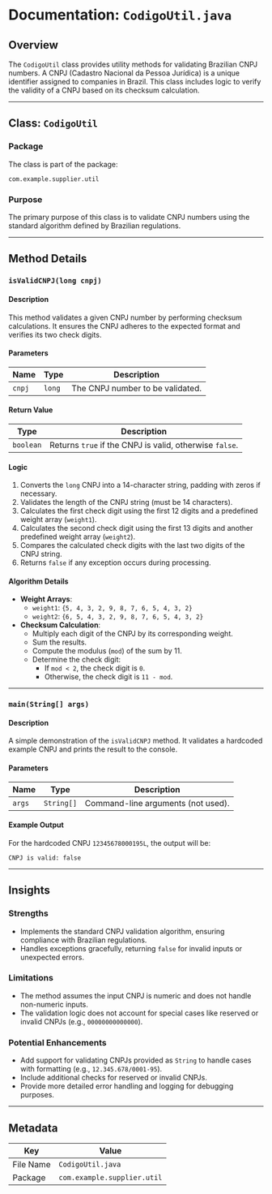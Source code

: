 # Documentation: `CodigoUtil.java`

## Overview
The `CodigoUtil` class provides utility methods for validating Brazilian CNPJ numbers. A CNPJ (Cadastro Nacional da Pessoa Jurídica) is a unique identifier assigned to companies in Brazil. This class includes logic to verify the validity of a CNPJ based on its checksum calculation.

---

## Class: `CodigoUtil`

### Package
The class is part of the package:
```
com.example.supplier.util
```

### Purpose
The primary purpose of this class is to validate CNPJ numbers using the standard algorithm defined by Brazilian regulations.

---

## Method Details

### `isValidCNPJ(long cnpj)`
#### Description
This method validates a given CNPJ number by performing checksum calculations. It ensures the CNPJ adheres to the expected format and verifies its two check digits.

#### Parameters
| Name   | Type   | Description                          |
|--------|--------|--------------------------------------|
| `cnpj` | `long` | The CNPJ number to be validated.     |

#### Return Value
| Type      | Description                                      |
|-----------|--------------------------------------------------|
| `boolean` | Returns `true` if the CNPJ is valid, otherwise `false`. |

#### Logic
1. Converts the `long` CNPJ into a 14-character string, padding with zeros if necessary.
2. Validates the length of the CNPJ string (must be 14 characters).
3. Calculates the first check digit using the first 12 digits and a predefined weight array (`weight1`).
4. Calculates the second check digit using the first 13 digits and another predefined weight array (`weight2`).
5. Compares the calculated check digits with the last two digits of the CNPJ string.
6. Returns `false` if any exception occurs during processing.

#### Algorithm Details
- **Weight Arrays**:
  - `weight1`: `{5, 4, 3, 2, 9, 8, 7, 6, 5, 4, 3, 2}`
  - `weight2`: `{6, 5, 4, 3, 2, 9, 8, 7, 6, 5, 4, 3, 2}`
- **Checksum Calculation**:
  - Multiply each digit of the CNPJ by its corresponding weight.
  - Sum the results.
  - Compute the modulus (`mod`) of the sum by 11.
  - Determine the check digit:
    - If `mod < 2`, the check digit is `0`.
    - Otherwise, the check digit is `11 - mod`.

---

### `main(String[] args)`
#### Description
A simple demonstration of the `isValidCNPJ` method. It validates a hardcoded example CNPJ and prints the result to the console.

#### Parameters
| Name   | Type         | Description                          |
|--------|--------------|--------------------------------------|
| `args` | `String[]`   | Command-line arguments (not used).   |

#### Example Output
For the hardcoded CNPJ `12345678000195L`, the output will be:
```
CNPJ is valid: false
```

---

## Insights

### Strengths
- Implements the standard CNPJ validation algorithm, ensuring compliance with Brazilian regulations.
- Handles exceptions gracefully, returning `false` for invalid inputs or unexpected errors.

### Limitations
- The method assumes the input CNPJ is numeric and does not handle non-numeric inputs.
- The validation logic does not account for special cases like reserved or invalid CNPJs (e.g., `00000000000000`).

### Potential Enhancements
- Add support for validating CNPJs provided as `String` to handle cases with formatting (e.g., `12.345.678/0001-95`).
- Include additional checks for reserved or invalid CNPJs.
- Provide more detailed error handling and logging for debugging purposes.

---

## Metadata
| Key         | Value               |
|-------------|---------------------|
| File Name   | `CodigoUtil.java`   |
| Package     | `com.example.supplier.util` |
